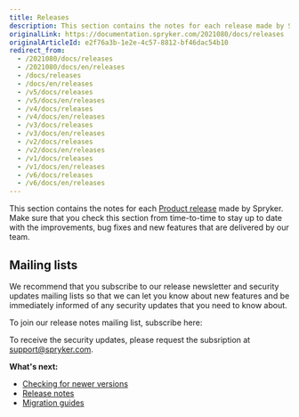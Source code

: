 ```yaml
---
title: Releases
description: This section contains the notes for each release made by Spryker.
originalLink: https://documentation.spryker.com/2021080/docs/releases
originalArticleId: e2f76a3b-1e2e-4c57-8812-bf46dac54b10
redirect_from:
  - /2021080/docs/releases
  - /2021080/docs/en/releases
  - /docs/releases
  - /docs/en/releases
  - /v5/docs/releases
  - /v5/docs/en/releases
  - /v4/docs/releases
  - /v4/docs/en/releases
  - /v3/docs/releases
  - /v3/docs/en/releases
  - /v2/docs/releases
  - /v2/docs/en/releases
  - /v1/docs/releases
  - /v1/docs/en/releases
  - /v6/docs/releases
  - /v6/docs/en/releases
---
```


This section contains the notes for each [Product release](/docs/scos/user/intro-to-spryker/spryker-release-process.html#product-releases) made by Spryker. Make sure that you check this section from time-to-time to stay up to date with the improvements, bug fixes and new features that are delivered by our team.

## Mailing lists
We recommend that you subscribe to our release newsletter and security updates mailing lists so that we can let you know about new features and be immediately informed of any security updates that you need to know about. 

To join our release notes mailing list, subscribe here:

<div class="hubspot-form js-hubspot-form" data-portal-id="2770802" data-form-id="b4d730db-d20e-4bb4-bd80-4cd7c9a2dc21" id="hubspot-1"></div>

To receive the security updates, please request the subsription at [support@spryker.com](support@spryker.com).

**What's next:**

* [Checking for newer versions](/docs/scos/dev/setup/composer.html)
* [Release notes](/docs/scos/user/intro-to-spryker/releases/release-notes/release-notes.html)
* [Migration guides](/docs/scos/dev/migration-and-integration/{{site.version}}/module-migration-guides/about-migration-guides.html)
